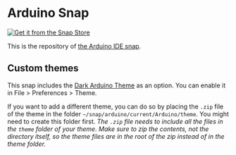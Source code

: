 # Arduino Snap

[![Get it from the Snap Store](https://snapcraft.io/static/images/badges/en/snap-store-black.svg)](https://snapcraft.io/arduino)

This is the repository of [the Arduino IDE snap](https://snapcraft.io/arduino).

## Custom themes

This snap includes the [Dark Arduino Theme](https://github.com/jeffThompson/DarkArduinoTheme) as an option. You can enable it in File > Preferences > Theme.

If you want to add a different theme, you can do so by placing the `.zip` file of the theme in the folder `~/snap/arduino/current/Arduino/theme`. You might need to create this folder first. *The `.zip` file needs to include all the files in the `theme` folder of your theme. Make sure to zip the contents, not the directory itself, so the theme files are in the root of the zip instead of in the theme folder.*
